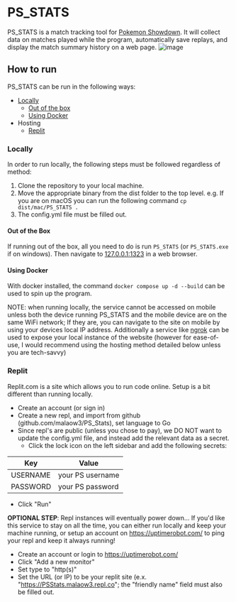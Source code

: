 # PS_STATS

PS_STATS is a match tracking tool for [Pokemon Showdown](play.pokemonshowdown.com). It will collect data on matches played while the program, automatically save replays, and display the match summary history on a web page.
![image](https://user-images.githubusercontent.com/20196976/183268590-0632fa4b-8444-4a00-9252-2d43c5ef7998.png)

## How to run
PS_STATS can be run in the following ways:

 - [Locally](#locally)
	 - [Out of the box](#out-of-the-box)
	 -  [Using Docker](#using-docker)
- Hosting
	- [Replit](#replit)


### Locally
In order to run locally, the following steps must be followed regardless of method:
1. Clone the repository to your local machine.
2. Move the appropriate binary from the dist folder to the top level. 
	e.g. If you are on macOS you can run the following command `cp dist/mac/PS_STATS .`
3. The config.yml file must be filled out.
#### Out of the Box
If running out of the box, all you need to do is run `PS_STATS` (or `PS_STATS.exe` if on windows). Then navigate to [127.0.0.1:1323](http://127.0.0.1:1323) in a web browser. 
#### Using Docker
With docker installed, the command `docker compose up -d --build` can be used to spin up the program.

NOTE: when running locally, the service cannot be accessed on mobile unless both the device running PS_STATS and the mobile device are on the same WiFi network; If they are, you can navigate to the site on mobile by using your devices local IP address. Additionally a service like [ngrok](https://ngrok.com/) can be used to expose your local instance of the website (however for ease-of-use, I would recommend using the hosting method detailed below unless you are tech-savvy)

### Replit
Replit.com is a site which allows you to run code online. Setup is a bit different than running locally. 

- Create an account (or sign in)
- Create a new repl, and import from github (github.com/malaow3/PS_Stats), set language to Go
- Since repl's are public (unless you chose to pay), we DO NOT want to update the config.yml file, and instead add the relevant data as a secret.
	- Click the lock icon on the left sidebar and add the following secrets:

| Key      	| Value            	|
|----------	|------------------	|
| USERNAME 	| your PS username 	|
| PASSWORD 	| your PS password 	|

 
- Click "Run"

**OPTIONAL STEP**: Repl instances will eventually power down... If you'd like this service to stay on all the time, you can either run locally and keep your machine running, or setup an account on https://uptimerobot.com/ to ping your repl and keep it always running!
- Create an account or login to https://uptimerobot.com/
- Click "Add a new monitor"
- Set type to "http(s)"
- Set the URL (or IP) to be your replit site (e.x. "https://PSStats.malaow3.repl.co"; the "friendly name" field must also be filled out. 

